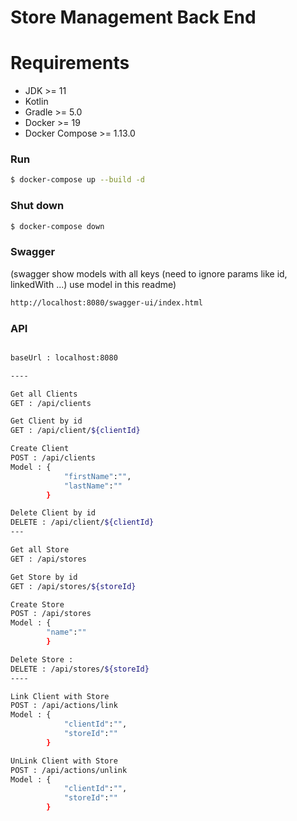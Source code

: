 # Store Management Back End

# Requirements
* JDK >= 11
* Kotlin
* Gradle >= 5.0
* Docker >= 19
* Docker Compose >= 1.13.0

### Run

```bash
$ docker-compose up --build -d
```

### Shut down

```bash
$ docker-compose down
```

### Swagger

(swagger show models with all keys (need to ignore params like id, linkedWith ...) use model in this readme)

```bash
http://localhost:8080/swagger-ui/index.html
```

### API
```bash

baseUrl : localhost:8080

----

Get all Clients
GET : /api/clients

Get Client by id
GET : /api/client/${clientId}

Create Client
POST : /api/clients
Model : {
        	"firstName":"",
        	"lastName":""
        }

Delete Client by id
DELETE : /api/client/${clientId}
---

Get all Store 
GET : /api/stores

Get Store by id
GET : /api/stores/${storeId}

Create Store
POST : /api/stores
Model : {
       	"name":""
        }

Delete Store : 
DELETE : /api/stores/${storeId}
---- 

Link Client with Store
POST : /api/actions/link
Model : {
        	"clientId":"",
        	"storeId":""
        }

UnLink Client with Store
POST : /api/actions/unlink
Model : {
        	"clientId":"",
        	"storeId":""
        }

```